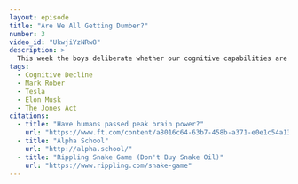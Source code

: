 ```yaml
---
layout: episode
title: "Are We All Getting Dumber?"
number: 3
video_id: "UkwjiYzNRw8"
description: >
  This week the boys deliberate whether our cognitive capabilities are declining, analyze Mark Rober's Tesla video, and solve America's issues with The Jones Act.
tags:
  - Cognitive Decline
  - Mark Rober
  - Tesla
  - Elon Musk
  - The Jones Act
citations:
  - title: "Have humans passed peak brain power?"
    url: "https://www.ft.com/content/a8016c64-63b7-458b-a371-e0e1c54a13fc"
  - title: "Alpha School"
    url: "http://alpha.school/"
  - title: "Rippling Snake Game (Don't Buy Snake Oil)"
    url: "https://www.rippling.com/snake-game"
---
```


